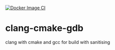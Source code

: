 [![Docker Image CI](https://github.com/vsysoev/clang-cmake-gdb/actions/workflows/docker-image.yml/badge.svg)](https://github.com/vsysoev/clang-cmake-gdb/actions/workflows/docker-image.yml)
# clang-cmake-gdb
clang with cmake and gcc for build with sanitising
